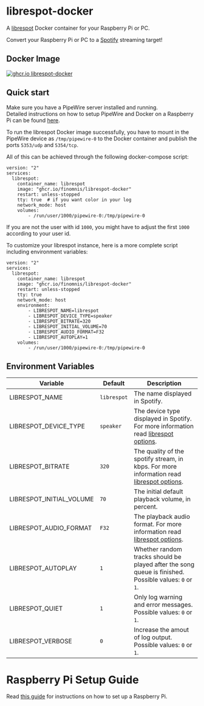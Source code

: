 # librespot-docker

A [librespot] Docker container for your Raspberry Pi or PC.

Convert your Raspberry Pi or PC to a [Spotify] streaming target!

## Docker Image

<a href="https://github.com/Finomnis/librespot-docker/pkgs/container/librespot-docker"><img alt="ghcr.io librespot-docker" src="https://img.shields.io/badge/ghcr.io-librespot--docker-blue"></a>

## Quick start

Make sure you have a PipeWire server installed and running. <br/>
Detailed instructions on how to setup PipeWire and Docker on a Raspberry Pi can be found [here](./RASPBERRY_PI_SETUP_GUIDE.md).

To run the librespot Docker image successfully, you have to mount in the PipeWire device as `/tmp/pipewire-0` to the Docker container and publish the
ports `5353/udp` and `5354/tcp`.

All of this can be achieved through the following docker-compose script:

```
version: "2"
services:
  librespot:
    container_name: librespot
    image: "ghcr.io/finomnis/librespot-docker"
    restart: unless-stopped
    tty: true  # if you want color in your log
    network_mode: host
    volumes:
        - /run/user/1000/pipewire-0:/tmp/pipewire-0
```

If you are not the user with id `1000`, you might have to adjust the first `1000` according to your user id.

To customize your librespot instance, here is a more complete script including environment variables:

```
version: "2"
services:
  librespot:
    container_name: librespot
    image: "ghcr.io/finomnis/librespot-docker"
    restart: unless-stopped
    tty: true
    network_mode: host
    environment:
        - LIBRESPOT_NAME=librespot
        - LIBRESPOT_DEVICE_TYPE=speaker
        - LIBRESPOT_BITRATE=320
        - LIBRESPOT_INITIAL_VOLUME=70
        - LIBRESPOT_AUDIO_FORMAT=F32
        - LIBRESPOT_AUTOPLAY=1
    volumes:
        - /run/user/1000/pipewire-0:/tmp/pipewire-0
```

## Environment Variables

| Variable                  | Default      | Description                                                                                   |
| ------------------------- | ------------ | --------------------------------------------------------------------------------------------- |
| LIBRESPOT_NAME            | `librespot`  | The name displayed in Spotify.                                                                 |
| LIBRESPOT_DEVICE_TYPE     | `speaker`    | The device type displayed in Spotify. For more information read [librespot options].          |
| LIBRESPOT_BITRATE         | `320`        | The quality of the spotify stream, in kbps. For more information read [librespot options].    |
| LIBRESPOT_INITIAL_VOLUME  | `70`         | The initial default playback volume, in percent.                                              |
| LIBRESPOT_AUDIO_FORMAT    | `F32`        | The playback audio format. For more information read [librespot options].                     |
| LIBRESPOT_AUTOPLAY        | `1`          | Whether random tracks should be played after the song queue is finished. Possible values: `0` or `1`.     |
| LIBRESPOT_QUIET           | `1`          | Only log warning and error messages. Possible values: `0` or `1`.     |
| LIBRESPOT_VERBOSE         | `0`          | Increase the amout of log output. Possible values: `0` or `1`.     |


# Raspberry Pi Setup Guide

Read [this guide](./RASPBERRY_PI_SETUP_GUIDE.md) for instructions on how to set up a Raspberry Pi.




[//]: <> (Links below...................)
[librespot]: https://github.com/librespot-org/librespot
[Spotify]: http://spotify.com/
[librespot options]: https://github.com/librespot-org/librespot/wiki/Options
